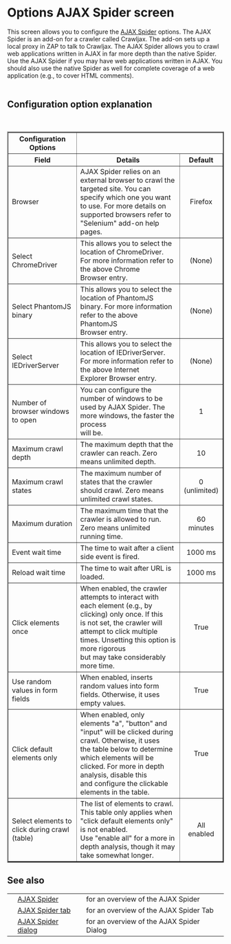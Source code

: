 # Options AJAX Spider screen
This screen allows you to configure the [AJAX Spider](HelpAddonsSpiderAjaxConcepts) options. The AJAX Spider is an add-on for a crawler called Crawljax. The add-on sets up a local proxy in ZAP to talk to Crawljax. The AJAX Spider allows you to crawl web applications written in AJAX in far more depth than the native Spider. Use the AJAX Spider if you may have web applications written in AJAX. You should also use the native Spider as well for complete coverage of a web application (e.g., to cover HTML comments). <br><br>
<h2>Configuration option explanation</h2>
<br>
<table border='2'>
<tr><th>Configuration Options</th></tr>
<tr><th>Field</th><th>Details</th><th>Default</th></tr>
<tr><td>Browser</td><td>AJAX Spider relies on an external browser to crawl the targeted site. You can specify which one you want<br>
to use. For more details on supported browsers refer to "Selenium" add-on help pages.</td><td align='center'>Firefox</td></tr>
<tr><td>Select ChromeDriver</td><td>This allows you to select the location of ChromeDriver. For more information refer to the above Chrome<br>
Browser entry.</td><td align='center'>(None)</td></tr>
<tr><td>Select PhantomJS binary</td><td>This allows you to select the location of PhantomJS binary. For more information refer to the above PhantomJS<br>
Browser entry.</td><td align='center'>(None)</td></tr>
<tr><td>Select IEDriverServer</td><td>This allows you to select the location of IEDriverServer. For more information refer to the above Internet<br>
Explorer Browser entry.</td><td align='center'>(None)</td></tr>
<tr><td>Number of browser windows to open</td><td>You can configure the number of windows to be used by AJAX Spider. The more windows, the faster the process<br>
will be.</td><td align='center'>1</td></tr>
<tr><td>Maximum crawl depth</td><td>The maximum depth that the crawler can reach. Zero means unlimited depth.</td><td align='center'>10</td></tr>
<tr><td>Maximum crawl states</td><td>The maximum number of states that the crawler should crawl. Zero means unlimited crawl states. </td><td align='center'>0 (unlimited)</td></tr>
<tr><td>Maximum duration</td><td>The maximum time that the crawler is allowed to run. Zero means unlimited running time.</td><td align='center'>60 minutes</td></tr>
<tr><td>Event wait time</td><td>The time to wait after a client side event is fired.</td><td align='center'>1000 ms</td></tr>
<tr><td>Reload wait time</td><td>The time to wait after URL is loaded.</td><td align='center'>1000 ms</td></tr>
<tr><td>Click elements once</td><td>When enabled, the crawler attempts to interact with each element (e.g., by clicking) only once. If this<br>
is not set, the crawler will attempt to click multiple times. Unsetting this option is more rigorous<br>
but may take considerably more time.</td><td align='center'>True</td></tr>
<tr><td>Use random values in form fields</td><td>When enabled, inserts random values into form fields. Otherwise, it uses empty values.</td><td align='center'>True</td></tr>
<tr><td>Click default elements only</td><td>When enabled, only elements "a", "button" and "input" will be clicked during crawl. Otherwise, it uses<br>
the table below to determine which elements will be clicked. For more in depth analysis, disable this<br>
and configure the clickable elements in the table.</td><td align='center'>True</td></tr>
<tr><td>Select elements to click during crawl (table)</td><td>The list of elements to crawl. This table only applies when "click default elements only" is not enabled.<br>
Use "enable all" for a more in depth analysis, though it may take somewhat longer.</td><td align='center'>All enabled</td></tr>
</table>
<h2>See also</h2>
<table>
<tr><td></td><td><a href='HelpAddonsSpiderAjaxConcepts'>AJAX Spider</a></td><td>for an overview of the AJAX Spider</td></tr>
<tr><td></td><td><a href='HelpAddonsSpiderAjaxTab'>AJAX Spider tab</a></td><td>for an overview of the AJAX Spider Tab</td></tr>
<tr><td></td><td><a href='HelpAddonsSpiderAjaxScandialog'>AJAX Spider dialog</a></td><td>for an overview of the AJAX Spider Dialog</td></tr>
</table>